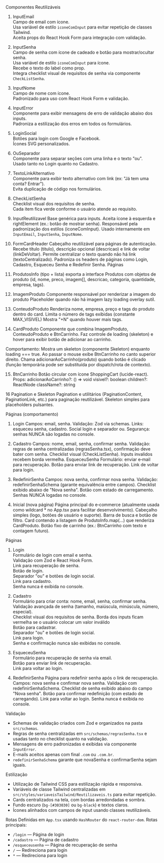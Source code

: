 Componentes Reutilizáveis

1. InputEmail  
   Campo de email com ícone.  
   Usa variável de estilo `iconeComInput` para evitar repetição de classes Tailwind.  
   Aceita props do React Hook Form para integração com validação.

2. InputSenha  
   Campo de senha com ícone de cadeado e botão para mostrar/ocultar senha.  
   Usa variável de estilo `iconeComInput` para ícone.  
   Recebe o texto do label como prop.  
   Integra checklist visual de requisitos de senha via componente `CheckListSenha`.

3. InputNome  
   Campo de nome com ícone.  
   Padronizado para uso com React Hook Form e validação.

4. InputError  
   Componente para exibir mensagens de erro de validação abaixo dos inputs.  
   Padroniza a estilização dos erros em todos os formulários.

5. LoginSocial  
   Botões para login com Google e Facebook.  
   Ícones SVG personalizados.

6. OuSeparador  
   Componente para separar seções com uma linha e o texto "ou".  
   Usado tanto no Login quanto no Cadastro.

7. TextoLinkAlternativo  
   Componente para exibir texto alternativo com link (ex: "Já tem uma conta? Entrar").  
   Evita duplicação de código nos formulários.

8. CheckListSenha  
   Checklist visual dos requisitos de senha.  
   Cada item fica verde conforme o usuário atende ao requisito.

9. InputReutilizavel
   Base genérica para inputs.
   Aceita ícone à esquerda e rightElement (ex.: botão de mostrar senha).
   Responsável pela padronização dos estilos (iconeComInput).
   Usado internamente em `InputEmail`, `InputSenha`, `InputNome`.

10. FormCardHeader
    Cabeçalho reutilizável para páginas de autenticação.
    Recebe título (titulo), descrição opcional (descricao) e link de voltar (linkDeVoltar).
    Permite centralizar o texto quando não há link (textoCentralizado).
    Padroniza os headers de páginas como Login, Cadastro, Esqueceu Senha e Redefinir Senha.
    Páginas

11. ProdutosInfo (tipo + lista)
    exporta a interface Produtos com objetos de produto (id, nome, preco, imagem[], descricao, categoria, quantidade, empresa, tags).

12. ImagemProduto
    Componente responsável por renderizar a imagem do produto
    Placeholder quando não há imagem
    lazy loading
    overlay sutil.

13. ConteudoProduto
    Renderiza nome, empresa, preço e tags do produto dentro do card.
    Limita o número de tags exibidas (constante MAX_VISIVEL)
    Mostra "+N" quando houver mais tags.

14. CardProduto
    Componente que combina ImagemProduto, ConteudoProduto e BtnCarrinho. Faz controle de loading (skeleton) e hover para exibir botão de adicionar ao carrinho.

Comportamento:
Mostra um skeleton (componente Skeleton) enquanto loading === true.
Ao passar o mouse exibe BtnCarrinho no canto superior direito.
Chama adicionarAoCarrinho(produto) quando botão é clicado (função temporária pode ser substituída por dispatch/rota de contexto).

15. BtnCarrinho
    Botão circular com ícone ShoppingCart (lucide-react). Props:
    adicionarAoCarrinho?: () => void
    visivel?: boolean
    children?: ReactNode
    className?: string

16 Pagination e Skeleton
Pagination e utilitários (PaginationContent, PaginationLink, etc.) para paginação reutilizável.
Skeleton simples para placeholders pulsantes.

Páginas (comportamento)

1. Login
   Campos: email, senha.
   Validação: Zod via schemas.
   Links: esqueceu senha, cadastro.
   Social login e separador ou.
   Segurança: senhas NUNCA são logadas no console.

2. Cadastro
   Campos: nome, email, senha, confirmar senha.
   Validação: regras de senha centralizadas (regrasSenha.tsx), confirmação deve bater com senha.
   Checklist visual (CheckListSenha).
   Inputs invalidos recebem borda vermelha.
   EsqueceuSenha
   Formulário: enviar e‑mail para recuperação.
   Botão para enviar link de recuperação.
   Link de voltar para login.

3. RedefinirSenha
   Campos: nova senha, confirmar nova senha.
   Validação: redefinirSenhaSchema (garante equivalência entre campos).
   Checklist exibido abaixo de "Nova senha".
   Botão com estado de carregamento.
   Senhas NUNCA logadas no console.

4. Inicial (nova página)
   Página principal do e‑commerce (atualmente usada como wildcard \* no App.tsx para facilitar desenvolvimento).
   Cabeçalho simples (logo, botões de usuário e suporte).
   Barra de busca e botão de filtro.
   Card contendo a listagem de ProdutoInfo.map(...) que renderiza CardProduto.
   Botão fixo de carrinho (ex.: BtnCarrinho com texto e contagem futuro).


Páginas

1. Login  
   Formulário de login com email e senha.  
   Validação com Zod e React Hook Form.  
   Link para recuperação de senha.  
   Botão de login.  
   Separador "ou" e botões de login social.  
   Link para cadastro.  
   Senha nunca é exibida no console.

2. Cadastro  
   Formulário para criar conta: nome, email, senha, confirmar senha.  
   Validação avançada de senha (tamanho, maiúscula, minúscula, número, especial).  
   Checklist visual dos requisitos de senha.
   Borda dos inputs ficam vermelha se o usuário colocar um valor inválido  
   Botão para cadastrar.  
   Separador "ou" e botões de login social.  
   Link para login.  
   Senha e confirmação nunca são exibidas no console.

3. EsqueceuSenha  
   Formulário para recuperação de senha via email.  
   Botão para enviar link de recuperação.  
   Link para voltar ao login.

4. RedefinirSenha
   Página para redefinir senha após o link de recuperação.
   Campos: nova senha e confirmar nova senha.
   Validação com redefinirSenhaSchema.
   Checklist de senha exibido abaixo do campo "Nova senha".
   Botão para confirmar redefinição (com estado de carregando).
   Link para voltar ao login.
   Senha nunca é exibida no console.


Validação

- Schemas de validação criados com Zod e organizados na pasta `src/schemas`.
- Regras de senha centralizadas em `src/schemas/regrasSenha.tsx` e usadas tanto no checklist quanto na validação.
- Mensagens de erro padronizadas e exibidas via componente `InputError`.
- E-mails aceitos apenas com final `.com` ou `.com.br`.
- `redefinirSenhaSchema` garante que novaSenha e confirmarSenha sejam iguais.

Estilização

- Utilização de Tailwind CSS para estilização rápida e responsiva.
- Variáveis de classe Tailwind centralizadas em `src/styles/variaveisTailwind/Reutilizaveis.ts` para evitar repetição.
- Cards centralizados na tela, com bordas arredondadas e sombra.
- Fundo escuro (`bg-[#303030]` ou `bg-black`) e textos claros.
- Ícones alinhados com campos de input usando classes reutilizáveis.

Rotas
Definidas em `App.tsx` usando `HashRouter` do `react-router-dom`.
Rotas principais:

- `/login` — Página de login
- `/cadastro` — Página de cadastro
- `/esqueceusenha` — Página de recuperação de senha
- `/` — Redireciona para login
- `*` — Redireciona para login
